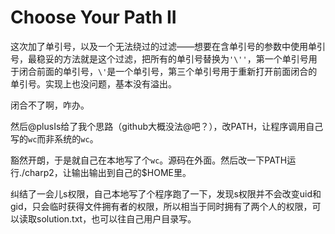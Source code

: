 # Choose Your Path II

这次加了单引号，以及一个无法绕过的过滤——想要在含单引号的参数中使用单引号，最稳妥的方法就是这个过滤，把所有的单引号替换为`'\''`，第一个单引号用于闭合前面的单引号，`\'`是一个单引号，第三个单引号用于重新打开前面闭合的单引号。实现上也没问题，基本没有溢出。

闭合不了啊，咋办。

然后@plusIs给了我个思路（github大概没法@吧？），改PATH，让程序调用自己写的`wc`而非系统的`wc`。

豁然开朗，于是就自己在本地写了个`wc`。源码在外面。然后改一下PATH运行./charp2，让输出输出到自己的$HOME里。

纠结了一会儿s权限，自己本地写了个程序跑了一下，发现s权限并不会改变uid和gid，只会临时获得文件拥有者的权限，所以相当于同时拥有了两个人的权限，可以读取solution.txt，也可以往自己用户目录写。
